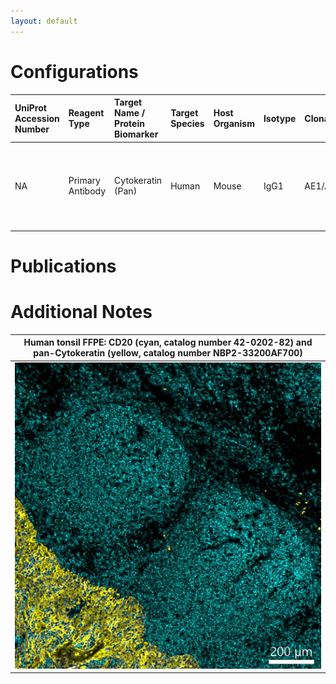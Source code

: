 ```yaml
---
layout: default
---
```


# Configurations

| UniProt Accession Number   | Reagent Type     | Target Name / Protein Biomarker   | Target Species   | Host Organism   | Isotype   | Clonality   | Vendor            | Catalog Number   | Conjugate   | RRID   | Availability   | Method                 | Tissue Preservation   | Target Tissue   | Tissue State   | Detergent         | Antigen Retrieval Conditions                                       | Dye Inactivation Conditions   | Recommend   | Agree                                                        | Disagree   | Contributor                                                  | Notes   |
|:---------------------------|:-----------------|:----------------------------------|:-----------------|:----------------|:----------|:------------|:------------------|:-----------------|:------------|:-------|:---------------|:-----------------------|:----------------------|:----------------|:---------------|:------------------|:-------------------------------------------------------------------|:------------------------------|:------------|:-------------------------------------------------------------|:-----------|:-------------------------------------------------------------|:--------|
| NA                         | Primary Antibody | Cytokeratin (Pan)                 | Human            | Mouse           | IgG1      | AE1/AE3     | Novus Biologicals | NBP2-33200AF700  | AF700       | NA     | Stock          | Multiplexed 2D Imaging | FFPE                  | Tonsil          | NA             | 0.3% Triton-X-100 | pH 9.5 for 15 minutes in a pressure cooker (Borg Decloaker BD1000) | NA                            | Yes         | [0000-0001-9561-4256](https://orcid.org/0000-0001-9561-4256) | NA         | [0000-0001-9561-4256](https://orcid.org/0000-0001-9561-4256) |         |

# Publications



# Additional Notes

<a name="notes"></a>


| Human tonsil FFPE: CD20 (cyan, catalog number 42-0202-82) and pan-Cytokeratin (yellow, catalog number NBP2-33200AF700) |
|:-------:|
| ![](Human_tonsil_FFPE_CD20_eF615_42-0202-82_pan_cytokeratin_AF700_NBP2-33200AF700.jpg) |
